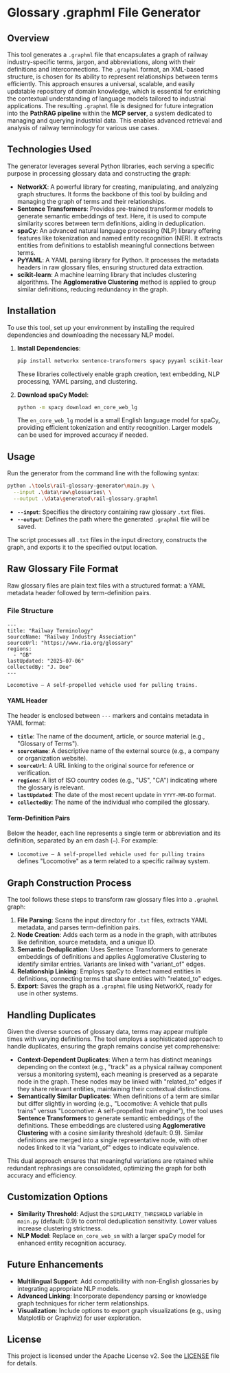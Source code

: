 # Glossary .graphml File Generator

## Overview

This tool generates a `.graphml` file that encapsulates a graph of railway industry-specific terms, jargon, and abbreviations, 
along with their definitions and interconnections. The `.graphml` format, an XML-based structure, is chosen for its ability to represent 
relationships between terms efficiently. This approach ensures a universal, scalable, and easily updatable repository of domain knowledge, 
which is essential for enriching the contextual understanding of language models tailored to industrial applications.
The resulting `.graphml` file is designed for future integration into the **PathRAG pipeline** within the **MCP server**, 
a system dedicated to managing and querying industrial data. This enables advanced retrieval and analysis of railway terminology for various use cases.

## Technologies Used

The generator leverages several Python libraries, each serving a specific purpose in processing glossary data and constructing the graph:

- **NetworkX**: A powerful library for creating, manipulating, and analyzing graph structures. It forms the backbone of this tool by building and managing the graph of terms and their relationships.
- **Sentence Transformers**: Provides pre-trained transformer models to generate semantic embeddings of text. Here, it is used to compute similarity scores between term definitions, aiding in deduplication.
- **spaCy**: An advanced natural language processing (NLP) library offering features like tokenization and named entity recognition (NER). It extracts entities from definitions to establish meaningful connections between terms.
- **PyYAML**: A YAML parsing library for Python. It processes the metadata headers in raw glossary files, ensuring structured data extraction.
- **scikit-learn**: A machine learning library that includes clustering algorithms. The **Agglomerative Clustering** method is applied to group similar definitions, reducing redundancy in the graph.

## Installation

To use this tool, set up your environment by installing the required dependencies and downloading the necessary NLP model.

1. **Install Dependencies**:

   ```bash
   pip install networkx sentence-transformers spacy pyyaml scikit-learn
   ```

   These libraries collectively enable graph creation, text embedding, NLP processing, YAML parsing, and clustering.

2. **Download spaCy Model**:

   ```bash
   python -m spacy download en_core_web_lg
   ```

   The `en_core_web_lg` model is a small English language model for spaCy, providing efficient tokenization and entity recognition. Larger models can be used for improved accuracy if needed.

## Usage

Run the generator from the command line with the following syntax:

```bash
python .\tools\rail-glossary-generator\main.py \
  --input .\data\raw\glossaries\ \
  --output .\data\generated\rail-glossary.graphml
```

- **`--input`**: Specifies the directory containing raw glossary `.txt` files.
- **`--output`**: Defines the path where the generated `.graphml` file will be saved.

The script processes all `.txt` files in the input directory, constructs the graph, and exports it to the specified output location.

## Raw Glossary File Format

Raw glossary files are plain text files with a structured format: a YAML metadata header followed by term-definition pairs.

### File Structure

```
---
title: "Railway Terminology"
sourceName: "Railway Industry Association"
sourceUrl: "https://www.ria.org/glossary"
regions:
  - "GB"
lastUpdated: "2025-07-06"
collectedBy: "J. Doe"
---

Locomotive — A self-propelled vehicle used for pulling trains.
```

#### YAML Header

The header is enclosed between `---` markers and contains metadata in YAML format:

- **`title`**: The name of the document, article, or source material (e.g., "Glossary of Terms").
- **`sourceName`**: A descriptive name of the external source (e.g., a company or organization website).
- **`sourceUrl`**: A URL linking to the original source for reference or verification.
- **`regions`**: A list of ISO country codes (e.g., "US", "CA") indicating where the glossary is relevant.
- **`lastUpdated`**: The date of the most recent update in `YYYY-MM-DD` format.
- **`collectedBy`**: The name of the individual who compiled the glossary.

#### Term-Definition Pairs

Below the header, each line represents a single term or abbreviation and its definition, separated by an em dash (` — `). For example:

- `Locomotive — A self-propelled vehicle used for pulling trains` defines "Locomotive" as a term related to a specific railway system.

## Graph Construction Process

The tool follows these steps to transform raw glossary files into a `.graphml` graph:

1. **File Parsing**: Scans the input directory for `.txt` files, extracts YAML metadata, and parses term-definition pairs.
2. **Node Creation**: Adds each term as a node in the graph, with attributes like definition, source metadata, and a unique ID.
3. **Semantic Deduplication**: Uses Sentence Transformers to generate embeddings of definitions and applies Agglomerative Clustering to identify similar entries. Variants are linked with "variant_of" edges.
4. **Relationship Linking**: Employs spaCy to detect named entities in definitions, connecting terms that share entities with "related_to" edges.
5. **Export**: Saves the graph as a `.graphml` file using NetworkX, ready for use in other systems.

## Handling Duplicates

Given the diverse sources of glossary data, terms may appear multiple times with varying definitions. The tool employs 
a sophisticated approach to handle duplicates, ensuring the graph remains concise yet comprehensive:

- **Context-Dependent Duplicates**: When a term has distinct meanings depending on the context (e.g., "track" as a physical railway component versus a monitoring system), each meaning is preserved as a separate node in the graph. These nodes may be linked with "related_to" edges if they share relevant entities, maintaining their contextual distinctions.
- **Semantically Similar Duplicates**: When definitions of a term are similar but differ slightly in wording (e.g., "Locomotive: A vehicle that pulls trains" versus "Locomotive: A self-propelled train engine"), the tool uses **Sentence Transformers** to generate semantic embeddings of the definitions. These embeddings are clustered using **Agglomerative Clustering** with a cosine similarity threshold (default: 0.9). Similar definitions are merged into a single representative node, with other nodes linked to it via "variant_of" edges to indicate equivalence.

This dual approach ensures that meaningful variations are retained while redundant rephrasings are consolidated, optimizing the graph for both accuracy and efficiency.

## Customization Options

- **Similarity Threshold**: Adjust the `SIMILARITY_THRESHOLD` variable in `main.py` (default: 0.9) to control deduplication sensitivity. Lower values increase clustering strictness.
- **NLP Model**: Replace `en_core_web_sm` with a larger spaCy model for enhanced entity recognition accuracy.

## Future Enhancements

- **Multilingual Support**: Add compatibility with non-English glossaries by integrating appropriate NLP models.
- **Advanced Linking**: Incorporate dependency parsing or knowledge graph techniques for richer term relationships.
- **Visualization**: Include options to export graph visualizations (e.g., using Matplotlib or Graphviz) for user exploration.

## License

This project is licensed under the Apache License v2. See the [LICENSE](../../LICENSE) file for details.